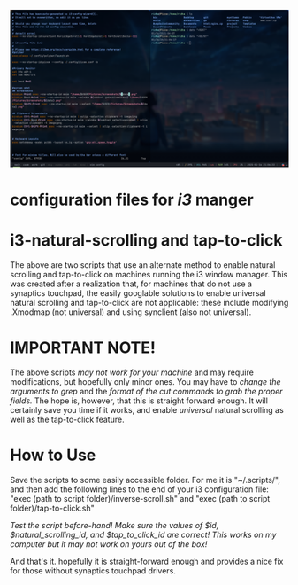 ![desktop Pic](screenshot.png)

# configuration files for _i3_ manger

# i3-natural-scrolling and tap-to-click
The above are two scripts that use an alternate method to enable natural scrolling and tap-to-click on machines running the i3 window manager. This was created after a realization that, for machines that do not use a synaptics touchpad, the easily googlable solutions to enable universal natural scrolling and tap-to-click are not applicable: these include modifying .Xmodmap (not universal) and using synclient (also not universal). 

# IMPORTANT NOTE!
The above scripts *may not work for your machine* and may require modifications, but hopefully only minor ones. You may have to _change the arguments to grep_ and the _format of the cut commands to grab the proper fields._ The hope is, however, that this is straight forward enough. It will certainly save you time if it works, and enable *universal* natural scrolling as well as the tap-to-click feature.

# How to Use

Save the scripts to some easily accessible folder. For me it is "~/.scripts/", and then add the following lines to the end of your i3 configuration file: "exec (path to script folder)/inverse-scroll.sh" and "exec (path to script folder)/tap-to-click.sh"

*Test the script before-hand! Make sure the values of $id, $natural_scrolling_id, and $tap_to_click_id are correct! This works on my computer but it may not work on yours out of the box!*

And that's it. hopefully it is straight-forward enough and provides a nice fix for those without synaptics touchpad drivers. 
